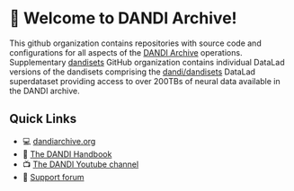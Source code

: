 # 👋 Welcome to DANDI Archive!

This github organization contains repositories with source code and configurations for all aspects of the [DANDI Archive](https://dandiarchive.org/) operations. Supplementary  [dandisets](https://github.com/dandisets/) GitHub organization contains individual DataLad versions of the dandisets comprising the [dandi/dandisets](https://github.com/dandi/dandisets/) DataLad superdataset providing access to over 200TBs of neural data available in the DANDI archive.


## Quick Links

- :computer: [dandiarchive.org](https://dandiarchive.org/)
- :book: [The DANDI Handbook](https://www.dandiarchive.org/handbook)
- :tv: [The DANDI Youtube channel](https://www.youtube.com/channel/UCsLLBNhtcV-wL8cCZWveDCA)
- :raising_hand: [Support forum](https://github.com/dandi/helpdesk/)
